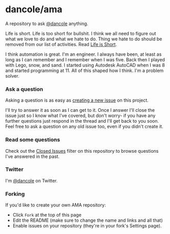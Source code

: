 # dancole/ama

A repository to ask [@dancole](https://twitter.com/dancole) anything.

Life is short. Life is too short for bullshit. I think we all need to figure out what we love to do and what we hate to do. Thing we hate to do should be removed from our list of activities. Read [Life is Short](http://paulgraham.com/vb.html).  

I think automation is great. I'm an engineer. I always have been, at least as long as I can remember and I remember when I was five. Back then I played with Lego, snow, and sand. I started using Autodesk AutoCAD when I was 8 and started programming at 11. All of this shaped how I think. I'm a problem solver.

### Ask a question

Asking a question is as easy as
[creating a new issue](https://github.com/dancole/ama/issues/new) on this
project.

I'll try to answer it as soon as I can get to it. Once I answer I'll close the
issue just so I know what I've covered, but don't worry- if you have any further
questions just respond in the thread and I'll get back to you soon. Feel free to
ask a question on any old issue too, even if you didn't create it.

### Read some questions

Check out the [Closed Issues](https://github.com/dancole/ama/issues?q=is%3Aissue+is%3Aclosed)
filter on this repository to browse questions I've answered in the past.

### Twitter

I'm [@dancole](https://twitter.com/dancole) on Twitter.

### Forking

If you'd like to create your own AMA repository:

- Click `Fork` at the top of this page
- Edit the README (make sure to change the name and links and all that)
- Enable issues on your repository (they're in your fork's Settings page).

